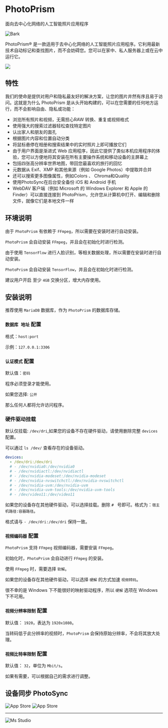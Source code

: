 # PhotoPrism

面向去中心化网络的人工智能照片应用程序

![Bark](https://file.lifebus.top/imgs/photoprism_cover.png)

PhotoPrism® 是一款适用于去中心化网络的人工智能照片应用程序。它利用最新技术自动标记和查找图片，而不会妨碍您。您可以在家中、私人服务器上或在云中运行它。

![](https://img.shields.io/badge/%E6%96%B0%E7%96%86%E8%90%8C%E6%A3%AE%E8%BD%AF%E4%BB%B6%E5%BC%80%E5%8F%91%E5%B7%A5%E4%BD%9C%E5%AE%A4-%E6%8F%90%E4%BE%9B%E6%8A%80%E6%9C%AF%E6%94%AF%E6%8C%81-blue)

## 特性

我们的使命是提供对用户和隐私最友好的解决方案，让您的图片井然有序且易于访问。这就是为什么 PhotoPrism
是从头开始构建的，可以在您需要的任何地方运行，而不会影响自由、隐私或功能：

+ 浏览所有照片和视频，无需担心RAW 转换、重复或视频格式
+ 使用强大的搜索过滤器轻松查找特定图片
+ 认出家人和朋友的面孔
+ 根据图片内容和位置自动分类
+ 将鼠标悬停在相册和搜索结果中的实时照片上即可播放它们
+ 由于用户界面是渐进式 Web 应用程序，因此它提供了类似本机应用程序的体验，您可以方便地将其安装在所有主要操作系统和移动设备的主屏幕上
+ 包括四张高分辨率世界地图，带回您最喜欢的旅行的回忆
+ 元数据从 Exif、XMP 和其他来源（例如 Google Photos）中提取并合并
+ 还可以搜索更多图像属性，例如Colors 、 Chroma和Quality
+ 使用PhotoSync在后台安全备份 iOS 和 Android 手机
+ WebDAV 客户端（例如 Microsoft 的 Windows Explorer 和 Apple 的 Finder）可以直接连接到
  PhotoPrism，允许您从计算机中打开、编辑和删除文件，就像它们是本地文件一样

## 环境说明

由于 `PhotoPrism` 有依赖于 `FFmpeg`，所以需要在安装时进行自动安装。

`PhotoPrism` 会自动安装 `FFmpeg`，并且会在初始化时进行检测。

由于使用 `TensorFlow` 进行人脸识别，等相关数据处理，所以需要在安装时进行自动安装。

`PhotoPrism` 会自动安装 `TensorFlow`，并且会在初始化时进行检测。

建议用户开启 至少 `4GB` 交换分区，增大内存使用。

## 安装说明

推荐使用 `MariaDB` 数据库，作为 `PhotoPrism` 的数据库存储。

### `数据库 地址` 配置

格式：`host:port`

示例：`127.0.0.1:3306`

### `认证模式` 配置

默认值：`密码`

程序必须登录才能使用。

如果您选择: `公开`

那么任何人都将允许访问程序。

### 硬件驱动挂载

默认仅挂载: `/dev/dri`,如果您的设备不存在硬件驱动，请使用删除完整 `devices` 配置。

可以通过 `ls /dev/` 查看存在的设备驱动。

```yml
devices:
  - /dev/dri:/dev/dri
  # - /dev/nvidia0:/dev/nvidia0
  # - /dev/nvidiactl:/dev/nvidiactl
  # - /dev/nvidia-modeset:/dev/nvidia-modeset
  # - /dev/nvidia-nvswitchctl:/dev/nvidia-nvswitchctl
  # - /dev/nvidia-uvm:/dev/nvidia-uvm
  # - /dev/nvidia-uvm-tools:/dev/nvidia-uvm-tools
  # - /dev/video11:/dev/video11
```

如果您的设备存在其他硬件驱动，可以选择挂载。删除 `# ` 号即可。格式为：`宿主机路径:容器路径`。

格式请与 `- /dev/dri:/dev/dri` 保持一致。

### `视频编码器` 配置

`PhotoPrism` 支持 `FFmpeg` 视频编码器，需要安装 `FFmpeg`。

初始化时，`PhotoPrism` 会自动进行 `FFmpeg` 的安装。

使用 `FFmpeg` 时，需要选择 `软解`。

如果您的设备存在其他硬件驱动，可以选择 `硬解` 的方式加速 `视频转码`。

很不幸的是 Windows 下不能很好的映射驱动程序，所以 `硬解` 选项在 Windows 下不可用。

### `视频分辨率限制` 配置

默认值： `1920`，表达为 `1920x1080`。

当转码低于此分辨率的视频时，`PhotoPrism` 会保持原始分辨率，不会将其放大处理。

### `视频比特率限制` 配置

默认值： `32`，单位为 `Mbit/s`。

如果有需要，可以根据自己的需求进行调整。

## 设备同步 PhotoSync

![App Store](https://file.lifebus.top/imgs/photosync_app_store_qr.png)
![App Store](https://file.lifebus.top/imgs/photosync_google_play_qr.png)

---

![Ms Studio](https://file.lifebus.top/imgs/ms_blank_001.png)
